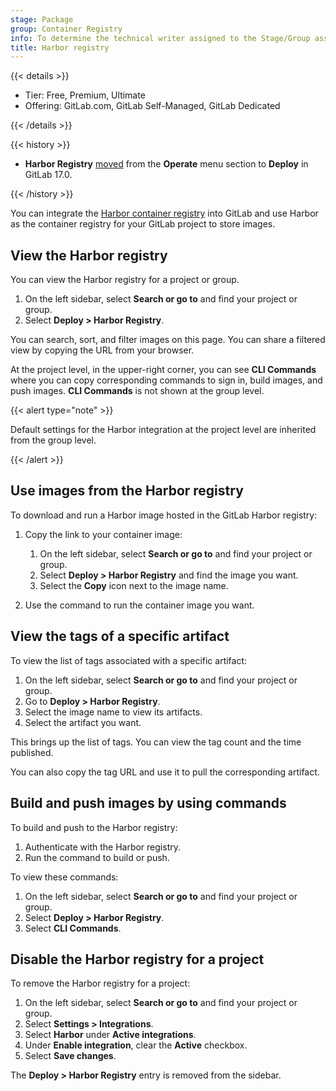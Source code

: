 ```yaml
---
stage: Package
group: Container Registry
info: To determine the technical writer assigned to the Stage/Group associated with this page, see https://handbook.gitlab.com/handbook/product/ux/technical-writing/#assignments
title: Harbor registry
---
```


{{< details >}}

- Tier: Free, Premium, Ultimate
- Offering: GitLab.com, GitLab Self-Managed, GitLab Dedicated

{{< /details >}}

{{< history >}}

- **Harbor Registry** [moved](https://gitlab.com/gitlab-org/gitlab/-/issues/439494) from the **Operate** menu section to **Deploy** in GitLab 17.0.

{{< /history >}}

You can integrate the [Harbor container registry](../../project/integrations/harbor.md) into GitLab and use Harbor as the container registry for your GitLab project to store images.

## View the Harbor registry

You can view the Harbor registry for a project or group.

1. On the left sidebar, select **Search or go to** and find your project or group.
1. Select **Deploy > Harbor Registry**.

You can search, sort, and filter images on this page. You can share a filtered view by copying the URL from your browser.

At the project level, in the upper-right corner, you can see **CLI Commands** where you can copy
corresponding commands to sign in, build images, and push images. **CLI Commands** is not shown at
the group level.

{{< alert type="note" >}}

Default settings for the Harbor integration at the project level are inherited from the group level.

{{< /alert >}}

## Use images from the Harbor registry

To download and run a Harbor image hosted in the GitLab Harbor registry:

1. Copy the link to your container image:
   1. On the left sidebar, select **Search or go to** and find your project or group.
   1. Select **Deploy > Harbor Registry** and find the image you want.
   1. Select the **Copy** icon next to the image name.

1. Use the command to run the container image you want.

## View the tags of a specific artifact

To view the list of tags associated with a specific artifact:

1. On the left sidebar, select **Search or go to** and find your project or group.
1. Go to **Deploy > Harbor Registry**.
1. Select the image name to view its artifacts.
1. Select the artifact you want.

This brings up the list of tags. You can view the tag count and the time published.

You can also copy the tag URL and use it to pull the corresponding artifact.

## Build and push images by using commands

To build and push to the Harbor registry:

1. Authenticate with the Harbor registry.
1. Run the command to build or push.

To view these commands:

1. On the left sidebar, select **Search or go to** and find your project or group.
1. Select **Deploy > Harbor Registry**.
1. Select **CLI Commands**.

## Disable the Harbor registry for a project

To remove the Harbor registry for a project:

1. On the left sidebar, select **Search or go to** and find your project or group.
1. Select **Settings > Integrations**.
1. Select **Harbor** under **Active integrations**.
1. Under **Enable integration**, clear the **Active** checkbox.
1. Select **Save changes**.

The **Deploy > Harbor Registry** entry is removed from the sidebar.
